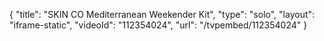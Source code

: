 {
    "title": "SKIN CO Mediterranean Weekender Kit",
    "type": "solo",
    "layout": "iframe-static",
    "videoId": "112354024",
    "url": "\/tvpembed\/112354024"
}